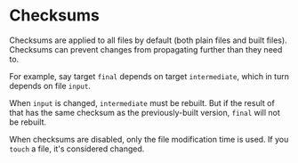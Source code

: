 # Checksums

Checksums are applied to all files by default (both plain files and built files). Checksums can prevent changes from propagating further than they need to.

For example, say target `final` depends on target `intermediate`, which in turn depends on file `input`.

When `input` is changed, `intermediate` must be rebuilt. But if the result of that has the same checksum as the previously-built version, `final` will not be rebuilt.

When checksums are disabled, only the file modification time is used. If you `touch` a file, it's considered changed.
